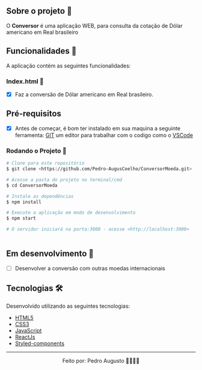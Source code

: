 <div align='center'></div>

## Sobre o projeto 💬

O **Conversor** é uma aplicação WEB, para consulta da cotação de Dólar americano em Real brasileiro

## Funcionalidades 🧠

A aplicação contém as seguintes funcionalidades:

### Index.html 📕

- [x] Faz a conversão de Dólar americano em Real brasileiro.

## Pré-requisitos
- [x] Antes de começar, é bom ter instalado em sua maquina a seguinte ferramenta: [GIT](https://git-scm.com/) um editor para trabalhar com o codigo como o [VSCode](https://code.visualstudio.com/)

### Rodando o Projeto 📖

```bash
# Clone para este repositório
$ git clone <https://github.com/Pedro-AugusCoelho/ConversorMoeda.git>

# Acesse a pasta do projeto no terminal/cmd
$ cd ConversorMoeda

# Instale as dependências
$ npm install

# Execute a aplicação em modo de desenvolvimento
$ npm start

# O servidor iniciará na porta:3000 - acesse <http://localhost:3000>
 
```

## Em desenvolvimento 🚧

- [ ] Desenvolver a conversão com outras moedas internacionais

## Tecnologias 🛠

Desenvolvido utilizando as seguintes tecnologias:

- [HTML5](https://www.w3schools.com/html/default.asp)
- [CSS3](https://www.w3schools.com/css/)
- [JavaScript](https://www.javascript.com/)
- [ReactJs](https://pt-br.reactjs.org/)
- [Styled-components](https://styled-components.com/)

****************

<p align="center">Feito por: Pedro Augusto 🧑🏽🤙🏽</p>

  

